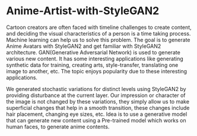 # Anime-Artist-with-StyleGAN2

Cartoon creators are often faced with timeline challenges to create content, and deciding the visual characteristics of a person is a time taking process. Machine learning can help us to solve this problem. The goal is to generate Anime Avatars with StyleGAN2 and get familiar with  StyleGAN2 architecture. GAN(Generative Adversarial Network) is used to generate various new content. It has some interesting applications like generating synthetic data for training, creating arts, style-transfer, translating one image to another, etc. The topic enjoys popularity due to these interesting applications.

We generated stochastic variations for distinct levels using StyleGAN2 by providing disturbance at the current layer. Our impression or character of the image is not changed by these variations, they simply allow us to make superficial changes that help in a smooth transition, these changes include hair placement, changing eye sizes, etc.
Idea is to use a generative model that can generate new content using a Pre-trained model which works on human faces, to generate anime contents. 

